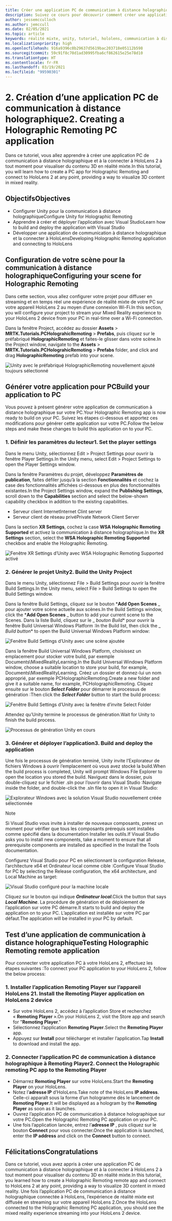 ```yaml
---
title: Créer une application PC de communication à distance holographique
description: Suivez ce cours pour découvrir comment créer une application pour PC afin d’effectuer à distance une expérience de réalité mixte depuis votre PC vers HoloLens 2.
author: jessemcculloch
ms.author: jemccull
ms.date: 02/05/2021
ms.topic: article
keywords: réalité mixte, unity, tutoriel, hololens, communication à distance holographique sur PC, Visual Studio
ms.localizationpriority: high
ms.openlocfilehash: 916a9396c0b29637d5619bac203718e05112b598
ms.sourcegitcommit: 59c91f8c70d1ad30995fba6cf862615e25e78d10
ms.translationtype: HT
ms.contentlocale: fr-FR
ms.lasthandoff: 03/19/2021
ms.locfileid: "99590301"
---
```

# <a name="2-creating-a-holographic-remoting-pc-application"></a><span data-ttu-id="49480-104">2. Création d’une application PC de communication à distance holographique</span><span class="sxs-lookup"><span data-stu-id="49480-104">2. Creating a Holographic Remoting PC application</span></span>

<span data-ttu-id="49480-105">Dans ce tutoriel, vous allez apprendre à créer une application PC de communication à distance holographique et à la connecter à HoloLens 2 à tout moment pour visualiser du contenu 3D en réalité mixte.</span><span class="sxs-lookup"><span data-stu-id="49480-105">In this tutorial, you will learn how to create a PC app for Holographic Remoting and connect to HoloLens 2 at any point, providing a way to visualize 3D content in mixed reality.</span></span>

## <a name="objectives"></a><span data-ttu-id="49480-106">Objectifs</span><span class="sxs-lookup"><span data-stu-id="49480-106">Objectives</span></span>

* <span data-ttu-id="49480-107">Configurer Unity pour la communication à distance holographique</span><span class="sxs-lookup"><span data-stu-id="49480-107">Configure Unity for Holographic Remoting</span></span>
* <span data-ttu-id="49480-108">Apprendre à créer et déployer l’application avec Visual Studio</span><span class="sxs-lookup"><span data-stu-id="49480-108">Learn how to build and deploy the application with Visual Studio</span></span>
* <span data-ttu-id="49480-109">Développer une application de communication à distance holographique et la connecter à HoloLens</span><span class="sxs-lookup"><span data-stu-id="49480-109">Developing Holographic Remoting application and connecting to HoloLens</span></span>

## <a name="configuring-your-scene-for-holographic-remoting"></a><span data-ttu-id="49480-110">Configuration de votre scène pour la communication à distance holographique</span><span class="sxs-lookup"><span data-stu-id="49480-110">Configuring your scene for Holographic Remoting</span></span>

<span data-ttu-id="49480-111">Dans cette section, vous allez configurer votre projet pour diffuser en streaming et en temps réel une expérience de réalité mixte de votre PC sur votre appareil HoloLens 2 au moyen d’une connexion Wi-Fi.</span><span class="sxs-lookup"><span data-stu-id="49480-111">In this section, you will configure your project to stream your Mixed Reality experience to your HoloLens 2 device from your PC in real-time over a Wi-Fi connection.</span></span>

<span data-ttu-id="49480-112">Dans la fenêtre Project, accédez au dossier **Assets** > **MRTK.Tutorials.PCHolograhicRemoting** > **Prefabs**, puis cliquez sur le préfabriqué **HolographicRemoting** et faites-le glisser dans votre scène.</span><span class="sxs-lookup"><span data-stu-id="49480-112">In the Project window, navigate to the **Assets** > **MRTK.Tutorials.PCHolograhicRemoting** > **Prefabs** folder, and click and drag **HolographicRemoting** prefab into your scene.</span></span>

![Unity avec le préfabriqué HolographicRemoting nouvellement ajouté toujours sélectionné](images/mrlearning-pc-holographic-remoting/Tutorial2-Section1-Step1-1.png)

## <a name="build-your-application-to-pc"></a><span data-ttu-id="49480-114">Générer votre application pour PC</span><span class="sxs-lookup"><span data-stu-id="49480-114">Build your application to PC</span></span>

<span data-ttu-id="49480-115">Vous pouvez à présent générer votre application de communication à distance holographique sur votre PC.</span><span class="sxs-lookup"><span data-stu-id="49480-115">Your Holographic Remoting app is now ready to build on your PC.</span></span> <span data-ttu-id="49480-116">Suivez les étapes ci-dessous et apportez ces modifications pour générer cette application sur votre PC.</span><span class="sxs-lookup"><span data-stu-id="49480-116">Follow the below steps and make these changes to build this application on to your PC.</span></span>

### <a name="1-set-the-player-settings"></a><span data-ttu-id="49480-117">1. Définir les paramètres du lecteur</span><span class="sxs-lookup"><span data-stu-id="49480-117">1. Set the player settings</span></span>

<span data-ttu-id="49480-118">Dans le menu Unity, sélectionnez Edit > Project Settings pour ouvrir la fenêtre Player Settings.</span><span class="sxs-lookup"><span data-stu-id="49480-118">In the Unity menu, select Edit > Project Settings to open the Player Settings window.</span></span>

<span data-ttu-id="49480-119">Dans la fenêtre Paramètres du projet, développez **Paramètres de publication**, faites défiler jusqu’à la section **Fonctionnalités** et cochez la case des fonctionnalités affichées ci-dessous en plus des fonctionnalités existantes.</span><span class="sxs-lookup"><span data-stu-id="49480-119">In the Project Settings window, expand the **Publishing Settings**, scroll down to the **Capabilities** section and select the below-shown capability checkbox in addition to the existing capabilities.</span></span>

* <span data-ttu-id="49480-120">Serveur client Internet</span><span class="sxs-lookup"><span data-stu-id="49480-120">Internet Clint server</span></span>
* <span data-ttu-id="49480-121">Serveur client de réseau privé</span><span class="sxs-lookup"><span data-stu-id="49480-121">Private Network Client Server</span></span>

<span data-ttu-id="49480-122">Dans la section **XR Settings**, cochez la case **WSA Holographic Remoting Supported** et activez la communication à distance holographique.</span><span class="sxs-lookup"><span data-stu-id="49480-122">In the **XR Settings** section, select the **WSA Holographic Remoting Supported** checkbox and enable the Holographic Remoting.</span></span>

![Fenêtre XR Settings d’Unity avec WSA Holographic Remoting Supported activé](images/mrlearning-pc-holographic-remoting/Tutorial2-Section2-Step1-1.png)

### <a name="2-build-the-unity-project"></a><span data-ttu-id="49480-124">2. Générer le projet Unity</span><span class="sxs-lookup"><span data-stu-id="49480-124">2. Build the Unity Project</span></span>

<span data-ttu-id="49480-125">Dans le menu Unity, sélectionnez File > Build Settings pour ouvrir la fenêtre Build Settings.</span><span class="sxs-lookup"><span data-stu-id="49480-125">In the Unity menu, select File > Build Settings to open the Build Settings window.</span></span>

<span data-ttu-id="49480-126">Dans la fenêtre Build Settings, cliquez sur le bouton \***Add Open Scenes** _ pour ajouter votre scène actuelle aux scènes.</span><span class="sxs-lookup"><span data-stu-id="49480-126">In the Build Settings window, click the \***Add Open Scenes** _ button to add your current scene to the Scenes.</span></span> <span data-ttu-id="49480-127">Dans la liste Build, cliquez sur le _ *_bouton Build_*\* pour ouvrir la fenêtre Build Universal Windows Platform :</span><span class="sxs-lookup"><span data-stu-id="49480-127">In the Build list, then click the _ *_Build button_*\* to open the Build Universal Windows Platform window:</span></span>

![Fenêtre Build Settings d’Unity avec une scène ajoutée](images/mrlearning-pc-holographic-remoting/Tutorial2-Section2-Step2-1.png)

<span data-ttu-id="49480-129">Dans la fenêtre Build Universal Windows Platform, choisissez un emplacement pour stocker votre build, par exemple Documents\MixedRealityLearning.</span><span class="sxs-lookup"><span data-stu-id="49480-129">In the Build Universal Windows Platform window, choose a suitable location to store your build, for example, Documents\MixedRealityLearning.</span></span> <span data-ttu-id="49480-130">Créez un dossier et donnez-lui un nom approprié, par exemple PCHolographicRemoting.</span><span class="sxs-lookup"><span data-stu-id="49480-130">Create a new folder and give it a suitable name, for example, PCHolographicRemoting.</span></span> <span data-ttu-id="49480-131">Cliquez ensuite sur le bouton ***Select Folder*** pour démarrer le processus de génération :</span><span class="sxs-lookup"><span data-stu-id="49480-131">Then click the ***Select Folder*** button to start the build process:</span></span>

![Fenêtre Build Settings d’Unity avec la fenêtre d’invite Select Folder](images/mrlearning-pc-holographic-remoting/Tutorial2-Section2-Step2-2.png)

<span data-ttu-id="49480-133">Attendez qu’Unity termine le processus de génération.</span><span class="sxs-lookup"><span data-stu-id="49480-133">Wait for Unity to finish the build process.</span></span>

![Processus de génération Unity en cours](images/mrlearning-pc-holographic-remoting/Tutorial2-Section2-Step2-3.png)

### <a name="3-build-and-deploy-the-application"></a><span data-ttu-id="49480-135">3. Générer et déployer l’application</span><span class="sxs-lookup"><span data-stu-id="49480-135">3. Build and deploy the application</span></span>

<span data-ttu-id="49480-136">Une fois le processus de génération terminé, Unity invite l’Explorateur de fichiers Windows à ouvrir l’emplacement où vous avez stocké la build.</span><span class="sxs-lookup"><span data-stu-id="49480-136">When the build process is completed, Unity will prompt Windows File Explorer to open the location you stored the build.</span></span> <span data-ttu-id="49480-137">Naviguez dans le dossier, puis double-cliquez sur le fichier .sln pour l’ouvrir dans Visual Studio :</span><span class="sxs-lookup"><span data-stu-id="49480-137">Navigate inside the folder, and double-click the .sln file to open it in Visual Studio:</span></span>

![Explorateur Windows avec la solution Visual Studio nouvellement créée sélectionnée](images/mrlearning-pc-holographic-remoting/Tutorial2-Section2-Step3-1.png)

> [!NOTE]
> <span data-ttu-id="49480-139">Si Visual Studio vous invite à installer de nouveaux composants, prenez un moment pour vérifier que tous les composants prérequis sont installés comme spécifié dans la documentation Installer les outils.</span><span class="sxs-lookup"><span data-stu-id="49480-139">If Visual Studio asks you to install new components, take a moment to ensure that all prerequisite components are installed as specified in the Install the Tools documentation.</span></span>

<span data-ttu-id="49480-140">Configurez Visual Studio pour PC en sélectionnant la configuration Release, l’architecture x64 et Ordinateur local comme cible :</span><span class="sxs-lookup"><span data-stu-id="49480-140">Configure Visual Studio for PC by selecting the Release configuration, the x64 architecture, and Local Machine as target:</span></span>

![Visual Studio configuré pour la machine locale](images/mrlearning-pc-holographic-remoting/Tutorial2-Section2-Step3-2.png)

<span data-ttu-id="49480-142">Cliquez sur le bouton qui indique ***Ordinateur local***.</span><span class="sxs-lookup"><span data-stu-id="49480-142">Click the button that says ***Local Machine***.</span></span> <span data-ttu-id="49480-143">La procédure de génération et de déploiement de l’application sur votre PC démarre.</span><span class="sxs-lookup"><span data-stu-id="49480-143">It starts to build and deploy the application on to your PC.</span></span> <span data-ttu-id="49480-144">L’application est installée sur votre PC par défaut.</span><span class="sxs-lookup"><span data-stu-id="49480-144">The application will be installed in your PC by default.</span></span>

## <a name="testing-holographic-remoting-remote-application"></a><span data-ttu-id="49480-145">Test d’une application de communication à distance holographique</span><span class="sxs-lookup"><span data-stu-id="49480-145">Testing Holographic Remoting remote application</span></span>

<span data-ttu-id="49480-146">Pour connecter votre application PC à votre HoloLens 2, effectuez les étapes suivantes :</span><span class="sxs-lookup"><span data-stu-id="49480-146">To connect your PC application to your HoloLens 2, follow the below process:</span></span>

### <a name="1-install-the-remoting-player-application-on-hololens-2-device"></a><span data-ttu-id="49480-147">1. Installer l’application Remoting Player sur l’appareil HoloLens 2</span><span class="sxs-lookup"><span data-stu-id="49480-147">1. Install the Remoting Player application on HoloLens 2 device</span></span>

* <span data-ttu-id="49480-148">Sur votre HoloLens 2, accédez à l’application Store et recherchez « **Remoting Player** ».</span><span class="sxs-lookup"><span data-stu-id="49480-148">On your HoloLens 2, visit the Store app and search for "**Remoting Player**."</span></span>
* <span data-ttu-id="49480-149">Sélectionnez l’application **Remoting Player**.</span><span class="sxs-lookup"><span data-stu-id="49480-149">Select the **Remoting Player** app.</span></span>
* <span data-ttu-id="49480-150">Appuyez sur **Install** pour télécharger et installer l’application.</span><span class="sxs-lookup"><span data-stu-id="49480-150">Tap **Install** to download and install the app.</span></span>

### <a name="2-connect-the-holographic-remoting-pc-app-to-the-remoting-player"></a><span data-ttu-id="49480-151">2. Connecter l’application PC de communication à distance holographique à Remoting Player</span><span class="sxs-lookup"><span data-stu-id="49480-151">2. Connect the Holographic remoting PC app to the Remoting Player</span></span>

* <span data-ttu-id="49480-152">Démarrez **Remoting Player** sur votre HoloLens.</span><span class="sxs-lookup"><span data-stu-id="49480-152">Start the **Remoting Player** on your HoloLens.</span></span>
* <span data-ttu-id="49480-153">Notez l’**adresse IP** d’HoloLens.</span><span class="sxs-lookup"><span data-stu-id="49480-153">Take note of the HoloLens **IP address**.</span></span> <span data-ttu-id="49480-154">Celle-ci apparaît sous la forme d’un hologramme dès le lancement de **Remoting Player**.</span><span class="sxs-lookup"><span data-stu-id="49480-154">It will be displayed as a hologram by the **Remoting Player** as soon as it launches.</span></span>
* <span data-ttu-id="49480-155">Ouvrez l’application PC de communication à distance holographique sur votre PC.</span><span class="sxs-lookup"><span data-stu-id="49480-155">Open the Holographic Remoting PC application on your PC.</span></span>
* <span data-ttu-id="49480-156">Une fois l’application lancée, entrez l’**adresse IP** , puis cliquez sur le bouton **Connect** pour vous connecter.</span><span class="sxs-lookup"><span data-stu-id="49480-156">Once the application is launched, enter the **IP address** and click on the **Connect**  button to connect.</span></span>

## <a name="congratulations"></a><span data-ttu-id="49480-157">Félicitations</span><span class="sxs-lookup"><span data-stu-id="49480-157">Congratulations</span></span>

<span data-ttu-id="49480-158">Dans ce tutoriel, vous avez appris à créer une application PC de communication à distance holographique et à la connecter à HoloLens 2 à tout moment pour visualiser du contenu 3D en réalité mixte.</span><span class="sxs-lookup"><span data-stu-id="49480-158">In this tutorial, you learned how to create a Holographic Remoting remote app and connect to HoloLens 2 at any point, providing a way to visualize 3D content in mixed reality.</span></span> <span data-ttu-id="49480-159">Une fois l’application PC de communication à distance holographique connectée à HoloLens, l’expérience de réalité mixte est diffusée en streaming sur votre appareil HoloLens 2.</span><span class="sxs-lookup"><span data-stu-id="49480-159">Once the HoloLens connected to the Holographic Remoting PC application, you should see the mixed reality experience streaming into your HoloLens 2 device.</span></span>

